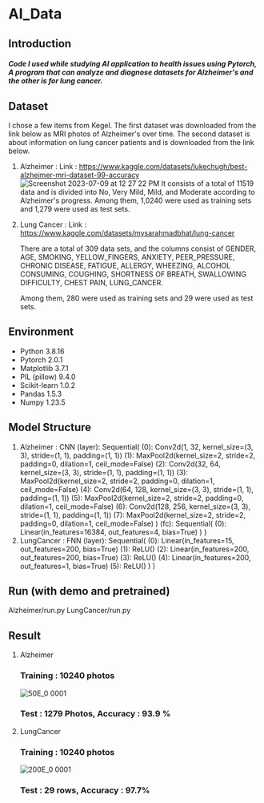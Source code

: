 # AI_Data

## Introduction
##### Code I used while studying AI application to health issues using Pytorch, A program that can analyze and diagnose datasets for Alzheimer's and the other is for lung cancer.

## Dataset
I chose a few items from Kegel. The first dataset was downloaded from the link below as MRI photos of Alzheimer's over time. The second dataset is about information on lung cancer patients and is downloaded from the link below.

1. Alzheimer :
   Link : https://www.kaggle.com/datasets/lukechugh/best-alzheimer-mri-dataset-99-accuracy
![Screenshot 2023-07-09 at 12 27 22 PM](https://github.com/minseesm/AI_Data/assets/102398789/1f90999b-ab5d-4c32-92ca-6b39814f654b)
   It consists of a total of 11519 data and is divided into No, Very Mild, Mild, and Moderate according to Alzheimer's progress.
   Among them, 1,0240 were used as training sets and 1,279 were used as test sets.

2. Lung Cancer :
   Link : https://www.kaggle.com/datasets/mysarahmadbhat/lung-cancer
   
   There are a total of 309 data sets, and the columns consist of 
   GENDER, AGE, SMOKING, YELLOW_FINGERS, ANXIETY, PEER_PRESSURE, CHRONIC DISEASE, FATIGUE, ALLERGY,
   WHEEZING, ALCOHOL CONSUMING, COUGHING, SHORTNESS OF BREATH, SWALLOWING DIFFICULTY, CHEST PAIN, LUNG_CANCER.

   Among them, 280 were used as training sets and 29 were used as test sets.


## Environment
  - Python 3.8.16
  - Pytorch 2.0.1
  - Matplotlib 3.7.1
  - PIL (pillow) 9.4.0
  - Scikit-learn 1.0.2
  - Pandas 1.5.3
  - Numpy 1.23.5

## Model Structure
1. Alzheimer : CNN
                (layer): Sequential(
                  (0): Conv2d(1, 32, kernel_size=(3, 3), stride=(1, 1), padding=(1, 1))
                  (1): MaxPool2d(kernel_size=2, stride=2, padding=0, dilation=1, ceil_mode=False)
                  (2): Conv2d(32, 64, kernel_size=(3, 3), stride=(1, 1), padding=(1, 1))
                  (3): MaxPool2d(kernel_size=2, stride=2, padding=0, dilation=1, ceil_mode=False)
                  (4): Conv2d(64, 128, kernel_size=(3, 3), stride=(1, 1), padding=(1, 1))
                  (5): MaxPool2d(kernel_size=2, stride=2, padding=0, dilation=1, ceil_mode=False)
                  (6): Conv2d(128, 256, kernel_size=(3, 3), stride=(1, 1), padding=(1, 1))
                  (7): MaxPool2d(kernel_size=2, stride=2, padding=0, dilation=1, ceil_mode=False)
                )
                (fc): Sequential(
                  (0): Linear(in_features=16384, out_features=4, bias=True)
                )
              )
3. LungCancer : FNN
                (layer): Sequential(
                    (0): Linear(in_features=15, out_features=200, bias=True)
                    (1): ReLU()
                    (2): Linear(in_features=200, out_features=200, bias=True)
                    (3): ReLU()
                    (4): Linear(in_features=200, out_features=1, bias=True)
                    (5): ReLU()
                  )
                )
   
## Run (with demo and pretrained)
  Alzheimer/run.py
  LungCancer/run.py

## Result
1. Alzheimer
   ### Training : 10240 photos
   ![50E_0 0001](https://github.com/minseesm/AI_Data/assets/102398789/e2ed0087-b0d1-427e-8752-36f3ff242393)

   ### Test : 1279 Photos, Accuracy : 93.9 %

3. LungCancer
   ### Training : 10240 photos
   ![200E_0 0001](https://github.com/minseesm/AI_Data/assets/102398789/2fface33-2a59-4a42-b549-6f9b5a78c14e)

   ### Test : 29 rows, Accuracy : 97.7%

